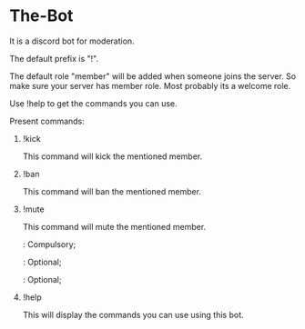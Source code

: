 # The-Bot

It is a discord bot for moderation.

The default prefix is "!".

The default role "member" will be added when someone joins the server. So make sure your server has member role. Most probably its a welcome role.

Use !help to get the commands you can use.

Present commands:

1. !kick <member>

    This command will kick the mentioned member.

2. !ban <member>
  
    This command will ban the mentioned member.
    
3. !mute <member> <period> <reason>

    This command will mute the mentioned member.
    
    <member> : Compulsory;
    
    <period> : Optional;
    
    <reason> : Optional;
    
4. !help
    
    This will display the commands you can use using this bot.
